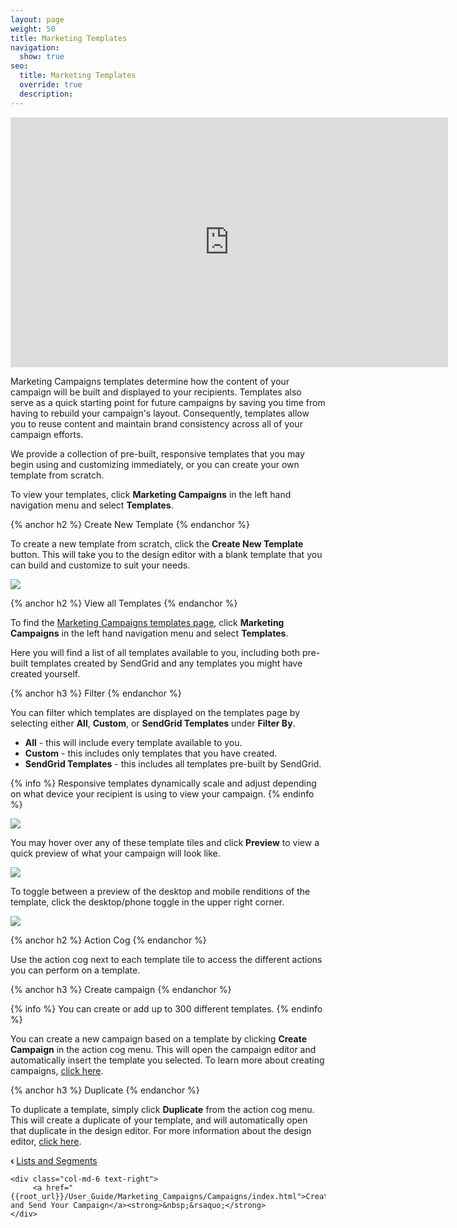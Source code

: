 ```yaml
---
layout: page
weight: 50
title: Marketing Templates
navigation:
  show: true
seo:
  title: Marketing Templates
  override: true
  description:
---
```


<iframe src="https://player.vimeo.com/video/120738522" width="700" height="400" frameborder="0" webkitallowfullscreen mozallowfullscreen allowfullscreen></iframe>

Marketing Campaigns templates determine how the content of your campaign will be built and displayed to your recipients. Templates also serve as a quick starting point for future campaigns by saving you time from having to rebuild your campaign's layout. Consequently, templates allow you to reuse content and maintain brand consistency across all of your campaign efforts.

We provide a collection of pre-built, responsive templates that you may begin using and customizing immediately, or you can create your own template from scratch.

To view your templates, click **Marketing Campaigns** in the left hand navigation menu and select **Templates**.

{% anchor h2 %}
Create New Template
{% endanchor %}

To create a new template from scratch, click the **Create New Template** button. This will take you to the design editor with a blank template that you can build and customize to suit your needs.

![]({{root_url}}/images/marketing_templates_1.png)

{% anchor h2 %}
View all Templates
{% endanchor %}

To find the [Marketing Campaigns templates page](https://sendgrid.com/marketing_campaigns/ui/marketing_templates), click **Marketing Campaigns** in the left hand navigation menu and select **Templates**.

Here you will find a list of all templates available to you, including both pre-built templates created by SendGrid and any templates you might have created yourself.

{% anchor h3 %}
Filter
{% endanchor %}

You can filter which templates are displayed on the templates page by selecting either **All**, **Custom**, or **SendGrid Templates** under **Filter By**.

* **All** - this will include every template available to you.
* **Custom** - this includes only templates that you have created.
* **SendGrid Templates** - this includes all templates pre-built by SendGrid.

{% info %}
Responsive templates dynamically scale and adjust depending on what device your recipient is using to view your campaign.
{% endinfo %}

![]({{root_url}}/images/marketing_templates_2.png)

You may hover over any of these template tiles and click <strong>Preview</strong> to view a quick preview of what your campaign will look like.

![]({{root_url}}/images/marketing_templates_3.png)

To toggle between a preview of the desktop and mobile renditions of the template, click the desktop/phone toggle in the upper right corner.

![]({{root_url}}/images/marketing_templates_4.png)

{% anchor h2 %}
Action Cog
{% endanchor %}

Use the action cog next to each template tile to access the different actions you can perform on a template.

{% anchor h3 %}
Create campaign
{% endanchor %}

{% info %}
You can create or add up to 300 different templates.
{% endinfo %}

You can create a new campaign based on a template by clicking **Create Campaign** in the action cog menu. This will open the campaign editor and automatically insert the template you selected. To learn more about creating campaigns, [click here]({{root_url}}/User_Guide/Marketing_Campaigns/campaigns.html).

{% anchor h3 %}
Duplicate
{% endanchor %}

To duplicate a template, simply click **Duplicate** from the action cog menu. This will create a duplicate of your template, and will automatically open that duplicate in the design editor. For more information about the design editor, [click here]({{root_url}}).

<div class="row">
    <div class="col-md-6 text-left">
        <strong>&lsaquo;&nbsp;</strong><a href="{{root_url}}/User_Guide/Marketing_Campaigns/lists.html">Lists and Segments</a>
    </div>

    <div class="col-md-6 text-right">
         <a href="{{root_url}}/User_Guide/Marketing_Campaigns/Campaigns/index.html">Create and Send Your Campaign</a><strong>&nbsp;&rsaquo;</strong>
    </div>
</div>
